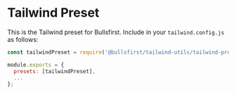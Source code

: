 # Tailwind Preset

This is the Tailwind preset for Bullsfirst. Include in your `tailwind.config.js`
as follows:

```js
const tailwindPreset = require('@bullsfirst/tailwind-utils/tailwind-preset.js');

module.exports = {
  presets: [tailwindPreset],
  ...
};
```
